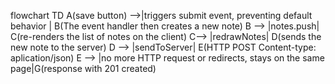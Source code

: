 
flowchart TD
A(save button) -->|triggers submit event, preventing default behavior | B(The event handler then creates a new note)
B --> |notes.push| C(re-renders the list of notes on the client)
C--> |redrawNotes| D(sends the new note to the server)
D --> |sendToServer| E(HTTP POST Content-type: aplication/json)
E --> |no more HTTP request or redirects, stays on the same page|G(response with 201 created)

